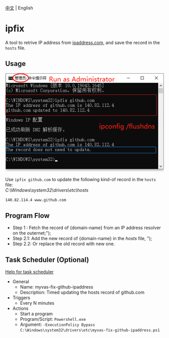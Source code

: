 [中文](README.md) | English

# ipfix
A tool to retrive IP address from [ipaddress.com](https://www.ipaddress.com), and save the record in the `hosts` file.

## Usage
![Alt](docs/screenshots/screenshot.png "ipfix github.com")

Use `ipfix github.com` to update the following kind-of record in the `hosts` file:  
*C:\Windows\system32\drivers\etc\hosts*
```
140.82.114.4 www.github.com
```

## Program Flow
- Step 1  : Fetch the record of {domain-name} from an IP address resolver on the outernet;");
- Step 2.1: Add the new record of {domain-name} in the *hosts* file, ");
- Step 2.2: Or replace the old record with new one.


## Task Scheduler (Optional)
[Help for task scheduler](https://community.spiceworks.com/how_to/17736-run-powershell-scripts-from-task-scheduler)
- General
    - Name: myvas-fix-github-ipaddress
    - Description: Timed updating the hosts record of github.com
- Triggers
    - Every N minutes
- Actions
    - Start a program
    - Program/Script: `Powershell.exe`
    - Argument: `-ExecutionPolicy Bypass C:\Windows\system32\drivers\etc\myvas-fix-github-ipaddress.ps1`
